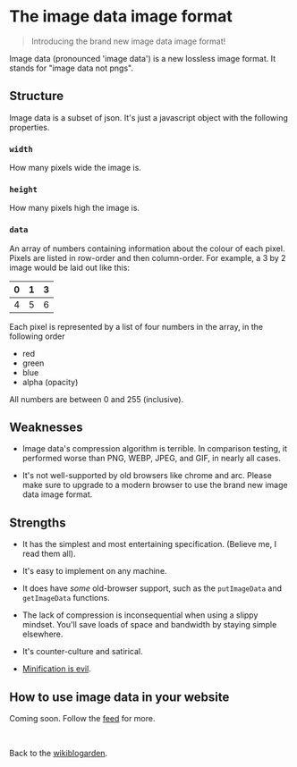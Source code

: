# The image data image format

> Introducing the brand new image data image format!

Image data (pronounced 'image data') is a new lossless image format. It stands for "image data not pngs". 

## Structure

Image data is a subset of json. It's just a javascript object with the following properties.

### `width`

How many pixels wide the image is.

### `height`

How many pixels high the image is.

### `data`

An array of numbers containing information about the colour of each pixel. Pixels are listed in row-order and then column-order. For example, a 3 by 2 image would be laid out like this:

| 0 | 1 | 3 |
|---|---|---|
| 4 | 5 | 6 |

Each pixel is represented by a list of four numbers in the array, in the following order

- red
- green
- blue
- alpha (opacity)

All numbers are between 0 and 255 (inclusive).

## Weaknesses

- Image data's compression algorithm is terrible. In comparison testing, it performed worse than PNG, WEBP, JPEG, and GIF, in nearly all cases.

- It's not well-supported by old browsers like chrome and arc. Please make sure to upgrade to a modern browser to use the brand new image data image format.

## Strengths

- It has the simplest and most entertaining specification. (Believe me, I read them all).

- It's easy to implement on any machine.

- It does have *some* old-browser support, such as the `putImageData` and `getImageData` functions.

- The lack of compression is inconsequential when using a slippy mindset. You'll save loads of space and bandwidth by staying simple elsewhere.

- It's counter-culture and satirical.

- [Minification is evil](/wikiblogarden/better-computing/worse-computing/minification).

## How to use image data in your website

Coming soon. Follow the [feed](/feed) for more.

<br>

Back to the [wikiblogarden](/wikiblogarden).

